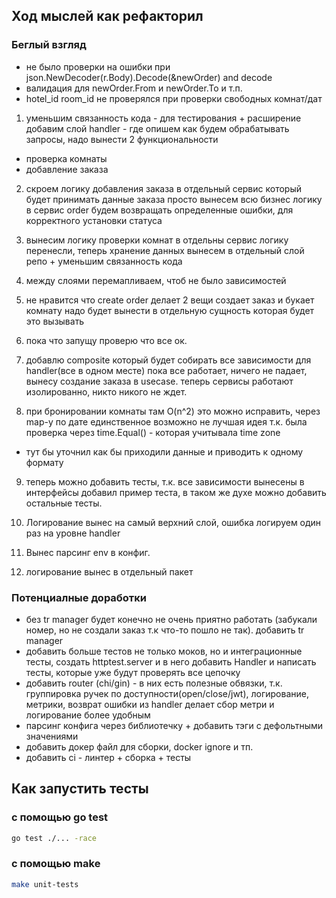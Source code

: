 ## Ход мыслей как рефакторил

### Беглый взгляд 
- не было проверки на ошибки при json.NewDecoder(r.Body).Decode(&newOrder) and decode
- валидация для newOrder.From и newOrder.To и т.п.
- hotel_id room_id не проверялся при проверки свободных комнат/дат

1. уменьшим связанность кода - для тестирования + расширение 
добавим слой handler - где опишем как будем обрабатывать запросы, надо вынести 2 функциональности
- проверка комнаты 
- добавление заказа

2. скроем логику добавления заказа в отдельный сервис который будет принимать данные заказа
просто вынесем всю бизнес логику в сервис order
будем возвращать определенные ошибки, для корректного установки статуса

3. вынесим логику проверки комнат в отдельны сервис
логику перенесли, теперь хранение данных вынесем в отдельный слой репо + уменьшим связанность кода

4. между слоями перемапливаем, чтоб не было зависимостей

5. не нравится что create order делает 2 вещи создает заказ и букает комнату
надо будет вынести в отдельную сущность которая будет это вызывать

6. пока что запущу проверю что все ок.

7. добавлю composite который будет собирать все зависимости для handler(все в одном месте)
пока все работает, ничего не падает, вынесу создание заказа в usecase.
теперь сервисы работают изолированно, никто никого не ждет.

8. при бронировании комнаты там O(n^2) это можно исправить, через map-у по дате
единственное возможно не лучшая идея т.к. была проверка через time.Equal() - которая учитывала time zone
- тут бы уточнил как бы приходили данные и приводить к одному формату

9. теперь можно добавить тесты, т.к. все зависимости вынесены в интерфейсы
добавил пример теста, в таком же духе можно добавить остальные тесты.

10. Логирование вынес на самый верхний слой, ошибка логируем один раз на уровне handler
11. Вынес парсинг env в конфиг.
12. логирование вынес в отдельный пакет

### Потенциалные доработки
- без tr manager будет конечно не очень приятно работать (забукали номер, но не создали заказ т.к что-то пошло не так). добавить tr manager
- добавить больше тестов не только моков, но и интеграционные тесты, создать httptest.server и в него добавить Handler и написать тесты, которые уже будут проверять все цепочку
- добавить router (chi/gin) - в них есть полезные обвязки, т.к. группировка ручек по доступности(open/close/jwt), логирование, метрики, возврат ошибки из handler делает сбор метри и логирование более удобным
- парсинг конфига через библиотечку + добавить тэги с дефольтными значениями
- добавить докер файл для сборки, docker ignore и тп.
- добавить ci - линтер + сборка + тесты



## Как запустить тесты
### с помощью go test
```sh
go test ./... -race
```
### с помощью make
```sh
make unit-tests
```
